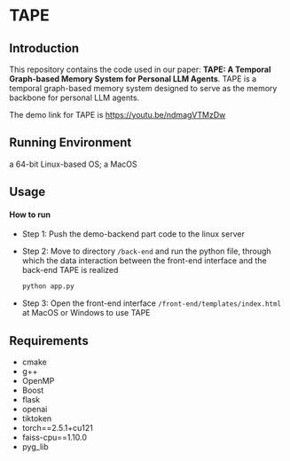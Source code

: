 # TAPE

## Introduction
This repository contains the code used in our paper: **TAPE: A Temporal Graph-based Memory System for Personal LLM Agents**. TAPE is a temporal graph-based memory system designed to serve as the memory backbone for personal LLM agents. 

The demo link for TAPE is https://youtu.be/ndmagVTMzDw

## Running Environment

a 64-bit Linux-based OS; a MacOS

## Usage

#### How to run

- Step 1: Push the demo-backend part code to the linux server

- Step 2: Move to directory `/back-end` and run the python file, through which the data interaction between the front-end interface and the back-end TAPE is realized

  ```cmd
  python app.py
  ```

- Step 3: Open the front-end interface `/front-end/templates/index.html` at MacOS or Windows  to use TAPE


## Requirements
+ cmake
+ g++
+ OpenMP
+ Boost
+ flask
+ openai
+ tiktoken
+ torch==2.5.1+cu121
+ faiss-cpu==1.10.0
+ pyg_lib

